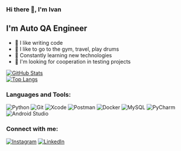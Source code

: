 ### Hi there 👋, I'm Ivan

## I'm Auto QA Engineer

- 💪 I like writing code
- 🎉 I like to go to the gym, travel, play drums
- 🥅 Constantly learning new technologies
- 👯 I'm looking for cooperation in testing projects


[![GitHub Stats](https://github-readme-stats.vercel.app/api?username=zekori1&theme=dark&show_icons=true&hide=issues,contribs)](https://github.com/zekori1/)  
[![Top Langs](https://github-readme-stats.vercel.app/api/top-langs/?username=zekori1&theme=dark&langs_count=8&layout=compact)](https://github.com/zekori1/)

### Languages and Tools:
![Python](https://img.shields.io/badge/python-3670A0?style=for-the-badge&logo=python&logoColor=ffdd54)
![Git](https://img.shields.io/badge/git-%23F05033.svg?style=for-the-badge&logo=git&logoColor=white)
![Xcode](https://img.shields.io/badge/Xcode-007ACC?style=for-the-badge&logo=Xcode&logoColor=white)
![Postman](https://img.shields.io/badge/Postman-FF6C37?style=for-the-badge&logo=postman&logoColor=white)
![Docker](https://img.shields.io/badge/docker-%230db7ed.svg?style=for-the-badge&logo=docker&logoColor=white)
![MySQL](https://img.shields.io/badge/mysql-%2300f.svg?style=for-the-badge&logo=mysql&logoColor=white)
![PyCharm](https://img.shields.io/badge/pycharm-143?style=for-the-badge&logo=pycharm&logoColor=black&color=black&labelColor=green)
![Android Studio](https://img.shields.io/badge/Android%20Studio-3DDC84.svg?style=for-the-badge&logo=android-studio&logoColor=white)



### Connect with me:
[![Instagram](https://img.shields.io/badge/-instagram-090909?style=for-the-badge&logo=instagram)](https://www.instagram.com/open_qa/)
[![LinkedIn](https://img.shields.io/badge/-linkedin-090909?style=for-the-badge&logo=linkedin)](https://www.linkedin.com/in/ivan-kochetkov-4bab62b1/)
